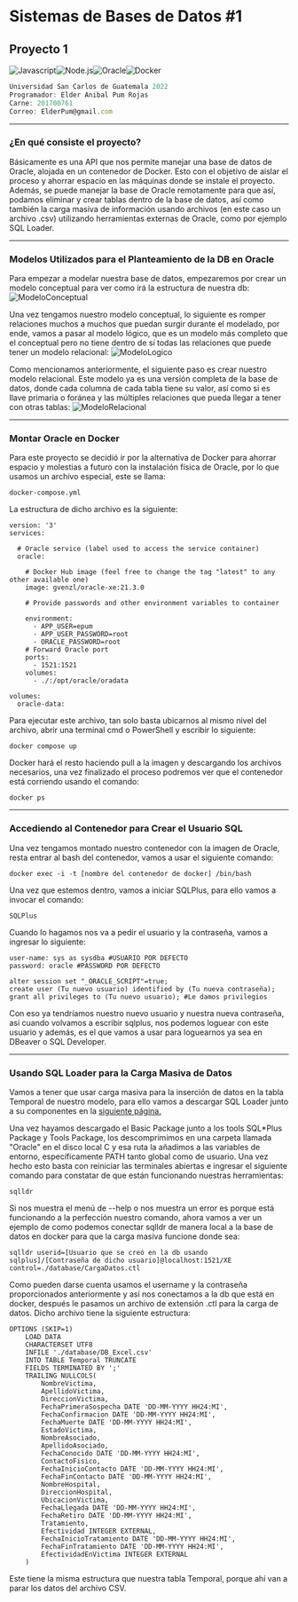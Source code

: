 # Sistemas de Bases de Datos #1
##  Proyecto 1 

![Javascript](https://img.shields.io/badge/-Javascript-0d0d0d?style=flat&logo=javascript&logoColor=FED800)![Node.js](https://img.shields.io/badge/-Node.js-0d0d0d?style=flat&logo=node.js&logoColor=0CFE00)![Oracle](https://img.shields.io/badge/-Oracle-0d0d0d?style=flat&logo=oracle&logoColor=FF0000)![Docker](https://img.shields.io/badge/-Docker-0d0d0d?style=flat&logo=docker&logoColor=0db7ed)
```js
Universidad San Carlos de Guatemala 2022
Programador: Elder Anibal Pum Rojas
Carne: 201700761
Correo: ElderPum@gmail.com
```
---

### ¿En qué consiste el proyecto?
Básicamente es una API que nos permite manejar una base de datos de Oracle, alojada en un contenedor de Docker. Esto con el objetivo de aislar el proceso y ahorrar espacio en las máquinas donde se instale el proyecto. Además, se puede manejar la base de Oracle remotamente para que así, podamos eliminar y crear tablas dentro de la base de datos, así como también la carga masiva de información usando archivos (en este caso un archivo .csv) utilizando herramientas externas de Oracle, como por ejemplo SQL Loader.

---

### Modelos Utilizados para el Planteamiento de la DB en Oracle
Para empezar a modelar nuestra base de datos, empezaremos por crear un modelo conceptual para ver como irá la estructura de nuestra db:
![ModeloConceptual](https://i.ibb.co/YtMxZ43/Modelo-Conceptual.png)

Una vez tengamos nuestro modelo conceptual, lo siguiente es romper relaciones muchos a muchos que puedan surgir durante el modelado, por ende, vamos a pasar al modelo lógico, que es un modelo más completo que el conceptual pero no tiene dentro de sí todas las relaciones que puede tener un modelo relacional:
![ModeloLogico](https://i.ibb.co/mcrqnbJ/Modelo-Logico.png)

Como mencionamos anteriormente, el siguiente paso es crear nuestro modelo relacional. Este modelo ya es una versión completa de la base de datos, donde cada columna de cada tabla tiene su valor, así como si es llave primaria o foránea y las múltiples relaciones que pueda llegar a tener con otras tablas:
![ModeloRelacional](https://i.ibb.co/fqzStnC/Modelo-Relacional.png)

---
### Montar Oracle en Docker
Para este proyecto se decidió ir por la alternativa de Docker para ahorrar espacio y molestias a futuro con la instalación física de Oracle, por lo que usamos un archivo especial, este se llama:
```
docker-compose.yml
```

La estructura de dicho archivo es la siguiente:
```
version: '3'
services:

  # Oracle service (label used to access the service container)
  oracle:

    # Docker Hub image (feel free to change the tag "latest" to any other available one)
    image: gvenzl/oracle-xe:21.3.0

    # Provide passwords and other environment variables to container

    environment:
      - APP_USER=epum 
      - APP_USER_PASSWORD=root 
      - ORACLE_PASSWORD=root
    # Forward Oracle port
    ports:
      - 1521:1521
    volumes:
      - ./:/opt/oracle/oradata

volumes:
  oracle-data:
```

Para ejecutar este archivo, tan solo basta ubicarnos al mismo nivel del archivo, abrir una terminal cmd o PowerShell y escribir lo siguiente:

```
docker compose up
```

Docker hará el resto haciendo pull a la imagen y descargando los archivos necesarios, una vez finalizado el proceso podremos ver que el contenedor está corriendo usando el comando:

```
docker ps
```

---
### Accediendo al Contenedor para Crear el Usuario SQL
Una vez tengamos montado nuestro contenedor con la imagen de Oracle, resta entrar al bash del contenedor, vamos a usar el siguiente comando:
```
docker exec -i -t [nombre del contenedor de docker] /bin/bash
```

Una vez que estemos dentro, vamos a iniciar SQLPlus, para ello vamos a invocar el comando:
```
SQLPlus
```

Cuando lo hagamos nos va a pedir el usuario y la contraseña, vamos a ingresar lo siguiente:
```
user-name: sys as sysdba #USUARIO POR DEFECTO
password: oracle #PASSWORD POR DEFECTO

alter session set "_ORACLE_SCRIPT"=true;
create user (Tu nuevo usuario) identified by (Tu nueva contraseña);
grant all privileges to (Tu nuevo usuario); #Le damos privilegios
```

Con eso ya tendríamos nuestro nuevo usuario y nuestra nueva contraseña, así cuando volvamos a escribir sqlplus, nos podemos loguear con este usuario y además, es el que vamos a usar para loguearnos ya sea en DBeaver o SQL Developer.

---
### Usando SQL Loader para la Carga Masiva de Datos
Vamos a tener que usar carga masiva para la inserción de datos en la tabla Temporal de nuestro modelo, para ello vamos a descargar SQL Loader junto a su componentes en la [siguiente página.](https://www.oracle.com/es/database/technologies/instant-client/winx64-64-downloads.html)

Una vez hayamos descargado el Basic Package junto a los tools SQL*Plus Package y Tools Package, los descomprimimos en una carpeta llamada "Oracle" en el disco local C y esa ruta la añadimos a las variables de entorno, específicamente PATH tanto global como de usuario. Una vez hecho esto basta con reiniciar las terminales abiertas e ingresar el siguiente comando para constatar de que están funcionando nuestras herramientas:
```
sqlldr
```

Si nos muestra el menú de --help o nos muestra un error es porque está funcionando a la perfección nuestro comando, ahora vamos a ver un ejemplo de como podemos conectar sqlldr de manera local a la base de datos en docker para que la carga masiva funcione donde sea:
```
sqlldr userid=[Usuario que se creó en la db usando sqlplus]/[Contraseña de dicho usuario]@localhost:1521/XE control=./database/CargaDatos.ctl
```

Como pueden darse cuenta usamos el username y la contraseña proporcionados anteriormente y así nos conectamos a la db que está en docker, después le pasamos un archivo de extensión .ctl para la carga de datos. Dicho archivo tiene la siguiente estructura:
```
OPTIONS (SKIP=1)
	LOAD DATA
	CHARACTERSET UTF8
	INFILE './database/DB_Excel.csv'
	INTO TABLE Temporal TRUNCATE
	FIELDS TERMINATED BY ';'
	TRAILING NULLCOLS(
		NombreVictima,
		ApellidoVictima,
		DireccionVictima,
		FechaPrimeraSospecha DATE 'DD-MM-YYYY HH24:MI',
		FechaConfirmacion DATE 'DD-MM-YYYY HH24:MI',
		FechaMuerte DATE 'DD-MM-YYYY HH24:MI',
		EstadoVictima,
		NombreAsociado,
		ApellidoAsociado,
		FechaConocido DATE 'DD-MM-YYYY HH24:MI',
		ContactoFisico,
		FechaInicioContacto DATE 'DD-MM-YYYY HH24:MI',
		FechaFinContacto DATE 'DD-MM-YYYY HH24:MI',
		NombreHospital,
		DireccionHospital,
		UbicacionVictima,
		FechaLlegada DATE 'DD-MM-YYYY HH24:MI',
		FechaRetiro DATE 'DD-MM-YYYY HH24:MI',
		Tratamiento,
		Efectividad INTEGER EXTERNAL,
		FechaInicioTratamiento DATE 'DD-MM-YYYY HH24:MI',
		FechaFinTratamiento DATE 'DD-MM-YYYY HH24:MI',
		EfectividadEnVictima INTEGER EXTERNAL
	)
```
Este tiene la misma estructura que nuestra tabla Temporal, porque ahí van a parar los datos del archivo CSV.